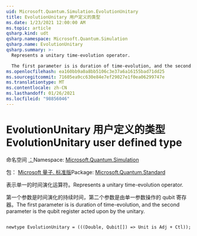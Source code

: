 ```yaml
---
uid: Microsoft.Quantum.Simulation.EvolutionUnitary
title: EvolutionUnitary 用户定义的类型
ms.date: 1/23/2021 12:00:00 AM
ms.topic: article
qsharp.kind: udt
qsharp.namespace: Microsoft.Quantum.Simulation
qsharp.name: EvolutionUnitary
qsharp.summary: >-
  Represents a unitary time-evolution operator.

  The first parameter is is duration of time-evolution, and the second parameter is the qubit register acted upon by the unitary.
ms.openlocfilehash: ea160bb9a0a8bb5106c3e37a6a16155bad71dd25
ms.sourcegitcommit: 71605ea9cc630e84e7ef29027e1f0ea06299747e
ms.translationtype: MT
ms.contentlocale: zh-CN
ms.lasthandoff: 01/26/2021
ms.locfileid: "98856046"
---
```

# <a name="evolutionunitary-user-defined-type"></a><span data-ttu-id="89342-102">EvolutionUnitary 用户定义的类型</span><span class="sxs-lookup"><span data-stu-id="89342-102">EvolutionUnitary user defined type</span></span>

<span data-ttu-id="89342-103">命名空间 [：](xref:Microsoft.Quantum.Simulation)</span><span class="sxs-lookup"><span data-stu-id="89342-103">Namespace: [Microsoft.Quantum.Simulation](xref:Microsoft.Quantum.Simulation)</span></span>

<span data-ttu-id="89342-104">包： [Microsoft 量子. 标准版](https://nuget.org/packages/Microsoft.Quantum.Standard)</span><span class="sxs-lookup"><span data-stu-id="89342-104">Package: [Microsoft.Quantum.Standard](https://nuget.org/packages/Microsoft.Quantum.Standard)</span></span>


<span data-ttu-id="89342-105">表示单一的时间演化运算符。</span><span class="sxs-lookup"><span data-stu-id="89342-105">Represents a unitary time-evolution operator.</span></span>

<span data-ttu-id="89342-106">第一个参数是时间演化的持续时间，第二个参数是由单一参数操作的 qubit 寄存器。</span><span class="sxs-lookup"><span data-stu-id="89342-106">The first parameter is is duration of time-evolution, and the second parameter is the qubit register acted upon by the unitary.</span></span>

```qsharp

newtype EvolutionUnitary = (((Double, Qubit[]) => Unit is Adj + Ctl));
```

